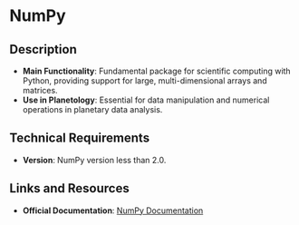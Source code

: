 # NumPy

## Description
- **Main Functionality**: Fundamental package for scientific computing with Python, providing support for large, multi-dimensional arrays and matrices.
- **Use in Planetology**: Essential for data manipulation and numerical operations in planetary data analysis.

## Technical Requirements
- **Version**: NumPy version less than 2.0.

## Links and Resources
- **Official Documentation**: [NumPy Documentation](https://numpy.org/doc/)
